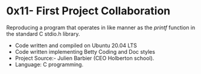 # 0x11- First Project Collaboration

Reproducing a program that operates in like manner as the *_printf_* function in the standard C stdio.h library.

- Code written and compiled on Ubuntu 20.04 LTS
- Code written implementing Betty Coding and Doc styles
- Project Source:- Julien Barbier (CEO Holberton school).
- Language: C programming.
